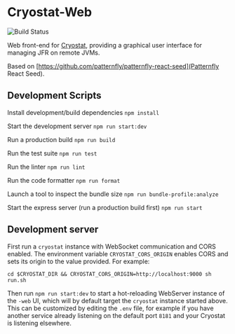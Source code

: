# Cryostat-Web

![Build Status](https://github.com/cryostatio/cryostat-web/actions/workflows/ci.yaml/badge.svg?branch=v1)

Web front-end for [Cryostat](https://github.com/cryostatio/cryostat), providing a graphical user interface for managing JFR on remote JVMs.

Based on [https://github.com/patternfly/patternfly-react-seed](Patternfly React Seed).

## Development Scripts

Install development/build dependencies
`npm install`

Start the development server
`npm run start:dev`

Run a production build
`npm run build`

Run the test suite
`npm run test`

Run the linter
`npm run lint`

Run the code formatter
`npm run format`

Launch a tool to inspect the bundle size
`npm run bundle-profile:analyze`

Start the express server (run a production build first)
`npm run start`

## Development server

First run a `cryostat` instance with WebSocket communication and CORS enabled. 
The environment variable `CRYOSTAT_CORS_ORIGIN` enables CORS and sets its origin to the value provided.
For example:

`cd $CRYOSTAT_DIR && CRYOSTAT_CORS_ORIGIN=http://localhost:9000 sh run.sh`

Then run `npm run start:dev` to start a hot-reloading WebServer instance of the `-web` UI, which will by default target the `cryostat` instance started above. This can be customized by editing the `.env` file, for example if you have another service already listening on the default port `8181` and your Cryostat is listening elsewhere.
